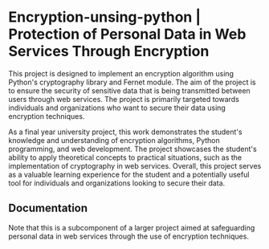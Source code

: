 
# Encryption-unsing-python | Protection of Personal Data in Web Services Through Encryption

This project is designed to implement an encryption algorithm using Python's cryptography library and Fernet module. The aim of the project is to ensure the security of sensitive data that is being transmitted between users through web services. The project is primarily targeted towards individuals and organizations who want to secure their data using encryption techniques.

As a final year university project, this work demonstrates the student's knowledge and understanding of encryption algorithms, Python programming, and web development. The project showcases the student's ability to apply theoretical concepts to practical situations, such as the implementation of cryptography in web services. Overall, this project serves as a valuable learning experience for the student and a potentially useful tool for individuals and organizations looking to secure their data.




## Documentation

Note that this is a subcomponent of a larger project aimed at safeguarding personal data in web services through the use of encryption techniques.

